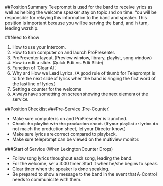 ##Position Summary
Teleprompt is used for the band to receive lyrics as well as helping the welcome speaker stay on topic and on time. You will be responsible for relaying this information to the band and speaker. This position is important because you will be serving the band, and in turn, leading worship.

##Need to Know
1. How to use your Intercom.
2. How to turn computer on and launch ProPresenter. 
3. ProPresenter layout. (Preview window, library, playlist, song window)
4. How to edit a slide. (Quick Edit vs. Edit Slide)
5. Function of ‘Clear All’.
6. Why and How we Lead Lyrics. (A good rule of thumb for Teleprompt is to fire the next slide of lyrics when the band is singing the first word of the last line of lyrics.)
7. Setting a counter for the welcome. 
8. Always have something on screen showing the next element of the service.

##Position Checklist
###Pre-Service (Pre-Counter)
* Make sure computer is on and ProPresenter is launched.   
* Check the playlist with the production sheet. (If your playlist or lyrics do not match the production sheet, let your Director know.)
* Make sure lyrics are correct compared to playback. 
* Make sure teleprompt can be viewed on the multiview monitor.

###Start of Service (When Lexington Counter Drops)
* Follow song lyrics throughout each song, leading the band.
* For the welcome, set a 3:00 timer. Start it when he/she begins to speak.
* Clear timer when the speaker is done speaking. 
* Be prepared to show a message to the band in the event that A-Control needs to communicate with them.
